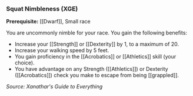 ### Squat Nimbleness (XGE)

**Prerequisite:** [[Dwarf]], Small race

You are uncommonly nimble for your race. You gain the following benefits:

- Increase your [[Strength]] or [[Dexterity]] by 1, to a maximum of 20.
- Increase your walking speed by 5 feet.
- You gain proficiency in the [[Acrobatics]] or [[Athletics]] skill (your choice).
- You have advantage on any Strength ([[Athletics]]) or Dexterity ([[Acrobatics]]) check you make to escape from being [[grappled]].

*Source: Xanathar's Guide to Everything*